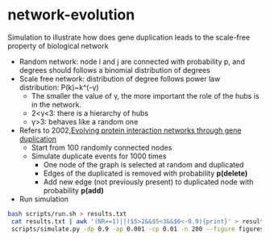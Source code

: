 # network-evolution
Simulation to illustrate how does gene duplication leads to the scale-free property of biological network

- Random network: node i and j are connected with probability p, and degrees should follows a binomial distribution of degrees
- Scale free network: distribution of degree follows power law distribution: P(k)~k^(-γ)
  - The smaller the value of γ, the more important the role of the hubs is in the network.
  - 2<γ<3: there is a hierarchy of hubs
  - γ>3: behaves like a random one
- Refers to 2002,[Evolving protein interaction networks through gene duplication](https://www.sciencedirect.com/science/article/pii/S0022519303000286?via%3Dihub)
  - Start from 100 randomly connected nodes
  - Simulate duplicate events for 1000 times 
    - One node of the graph is selected at random and duplicated
    - Edges of the duplicated is removed with probability **p(delete)**
    - Add new edge (not previously present) to duplicated node with probability **p(add)**
- Run simulation


```bash
bash scripts/run.sh > results.txt
 cat results.txt | awk '(NR==1)||($5>2&&$5<3&&$6<-0.9){print}' > results-scale-free.txt
 scripts/simulate.py -dp 0.9 -ap 0.001 -cp 0.01 -n 200 --figure figures/dp-0.9-ap-0.001-cp-0.01-n-200.png
```
